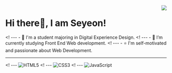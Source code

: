 <img align="right" src="[https://github.com/account](https://avatars.githubusercontent.com/u/85854590?v=4)" widht="300"/>

# Hi there👋, I am Seyeon!

<! --- - 🌱 I'm a student majoring in Digital Experience Design.
<! --- - 🔭 I’m currently studying Front End Web development.
<! --- - ⭐️ I'm self-motivated and passionate about Web Development.

---

<! --- ![HTML5](http://img.shields.io/badge/-HTML5-f05032?style=for-the-badge&logo=html5&logoColor=ffffff)
<! --- ![CSS3](http://img.shields.io/badge/-CSS3-007acc?style=for-the-badge&logo=css3&logoColor=ffffff)
<! --- ![JavaScript](http://img.shields.io/badge/-JavaScript-%23f7df1c?style=for-the-badge&logo=javascript&logoColor=000000&labelColor=%23f7df1c&color=%23ffce5a)
